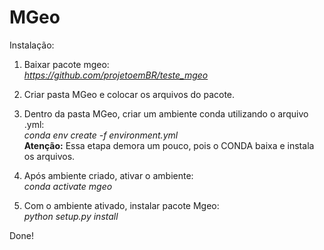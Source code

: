 # MGeo

Instalação:

1. Baixar pacote mgeo:  
*https://github.com/projetoemBR/teste_mgeo*

2. Criar pasta MGeo e colocar os arquivos do pacote.  

3. Dentro da pasta MGeo, criar um ambiente conda utilizando o arquivo .yml:  
*conda env create -f environment.yml*  
 **Atenção:** Essa etapa demora um pouco, pois o CONDA baixa e instala os arquivos.
 
3. Após ambiente criado, ativar o ambiente:  
*conda activate mgeo*

4. Com o ambiente ativado, instalar pacote Mgeo:  
*python setup.py install*

Done!

